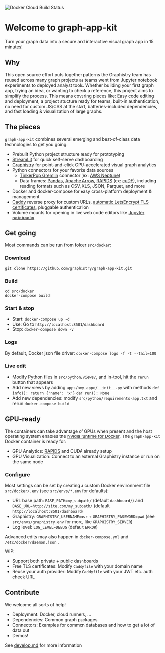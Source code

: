 ![Docker Cloud Build Status](https://img.shields.io/docker/cloud/build/graphistry/graph-app-kit-st)

# Welcome to graph-app-kit

Turn your graph data into a secure and interactive visual graph app in 15 minutes! 

## Why

This open source effort puts together patterns the Graphistry team has reused across many graph projects as teams went from Jupyter notebook experiments to deployed analyst tools. Whether building your first graph app, trying an idea,  or wanting to check a reference, this project aims to simplify the process. This means covering pieces like: Easy code editing and deployment, a project stucture ready for teams, built-in authentication, no need for custom JS/CSS at the start, batteries-included dependencies, and fast loading & visualization of large graphs.

## The pieces

`graph-app-kit` combines several emerging and best-of-class data technologies to get you going:

* Prebuilt Python project structure ready for prototyping
* [StreamLit](https://www.streamlit.io/) for quick self-serve dashboarding
* [Graphistry](https://www.graphistry.com/get-started) for point-and-click GPU-accelerated visual graph analytics
* Python connectors for your favorite data sources
   * [TinkerPop Gremlin](https://tinkerpop.apache.org/) connector (ex: [AWS Neptune](https://aws.amazon.com/neptune/))
   * Data frames: [Pandas](https://pandas.pydata.org/), [Apache Arrow](https://arrow.apache.org/), [RAPIDS](https://rapids.ai/) (ex: [cuDF](https://github.com/rapidsai/cudf)), including reading formats such as CSV, XLS, JSON, Parquet, and more
* Docker and docker-compose for easy cross-platform deployment & management
* [Caddy](https://caddyserver.com/) reverse proxy for custom URLs, [automatic LetsEncrypt TLS certificates](http://letsencrypt.org/), pluggable authentication
* Volume mounts for opening in live web code editors like [Jupyter notebooks](https://jupyter.org/)


## Get going

Most commands can be run from folder `src/docker`:

### Download

```
git clone https://github.com/graphistry/graph-app-kit.git
```

### Build

```
cd src/docker
docker-compose build
```

### Start & stop

* Start: `docker-compose up -d`
* Use: Go to `http://localhost:8501/dashboard`
* Stop: `docker-compose down -v`

### Logs

By default, Docker json file driver: `docker-compose logs -f -t --tail=100`

### Live edit

* Modify Python files in `src/python/views/`, and in-tool, hit the `rerun` button that appears
* Add new views by adding `apps/<my_app>/__init__.py` with methods `def info(): return {'name': 'x'}` `def run(): None`
* Add new dependencies: modify `src/python/requirements-app.txt` and rerun `docker-compose build`

## GPU-ready

The containers can take advantage of GPUs when present and the host operating system enables the [Nvidia runtime for Docker](https://github.com/NVIDIA/nvidia-docker). The `graph-app-kit` Docker container is ready for:

* GPU Analytics:  [RAPIDS](https://www.rapids.ai) and CUDA already setup
* GPU Visualization: Connect to an external Graphistry instance or run on the same node

### Configure

Most settings can be set by creating a custom Docker environment file `src/docker/.env` (see `src/envs/*.env` for defaults):

* URL base path: `BASE_PATH=my_subpath/` (default `dashboard/`) and `BASE_URL=http://site.com/my_subpath/` (default `http://localhost:8501/dashboard`)
* Graphistry: `GRAPHISTRY_USERNAME=usr` + `GRAPHISTRY_PASSWORD=pwd` (see `src/envs/graphistry.env` for more, like `GRAPHISTRY_SERVER`)
* Log level: `LOG_LEVEL=DEBUG` (default `ERROR`)

Advanced edits may also happen in `docker-compose.yml` and `/etc/docker/daemon.json` . 

WIP:
* Support both private + public dashboards
* Free TLS certificates: Modify `Caddyfile` with your domain name
* Reuse your auth provider: Modify `Caddyfile` with your JWT etc. auth check URL

## Contribute

We welcome all sorts of help!

* Deployment: Docker, cloud runners, ...
* Dependencies: Common graph packages
* Connectors: Examples for common databases and how to get a lot of data out
* Demos!

See [develop.md](develop.md) for more information